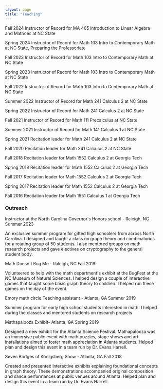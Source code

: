 ```yaml
---
layout: page
title: "Teaching"
---
```


Fall 2024 Instructor of Record  for MA 405 Introduction to Linear Algebra and Matrices at NC State

Spring 2024 Instructor of Record  for Math 103 Intro to Contemporary Math at NC State, Preparing the Professoriate

Fall 2023 Instructor of Record  for Math 103 Intro to Contemporary Math at NC State

Spring 2023 Instructor of Record  for Math 103 Intro to Contemporary Math at NC State

Fall 2022 Instructor of Record  for Math 103 Intro to Contemporary Math at NC State

Summer 2022 Instructor of Record  for Math 241 Calculus 2 at NC State

Spring 2022 Instructor of Record  for Math 241 Calculus 2 at NC State

Fall 2021 Instructor of Record  for Math 111 Precalculus at NC State

Summer 2021 Instructor of Record  for Math 141 Calculus 1 at NC State

Spring 2021 Recitation leader for Math 241 Calculus 2 at NC State

Fall 2020 Recitation leader for Math 241 Calculus 2 at NC State

Fall 2018 Recitation leader for Math 1552 Calculus 2 at Georgia Tech

Spring 2018 Recitation leader for Math 1552 Calculus 2 at Georgia Tech

Fall 2017 Recitation leader for Math 1552 Calculus 2 at Georgia Tech

Spring 2017 Recitation leader for Math 1552 Calculus 2 at Georgia Tech

Fall 2016 Recitation leader for Math 1551 Calculus 1 at Georgia Tech



### Outreach
Instructor at the North Carolina Governor's Honors school - Raleigh, NC Summer 2023

An exclusive summer program for gifted high schoolers from across North Carolina. I designed and taught a class on graph theory and combinatorics for a rotating group of 50 students. I also mentored groups on math research projects and gave electives on cryptography to the general student body.


Math Doesn't Bug Me - Raleigh, NC Fall 2019

Volunteered to help with the math department's exhibit at the  BugFest at the NC Museum of Natural Sciences. I helped design a couple of interactive games that taught some basic graph theory to children. I helped run these games on the day of the event.

    
Emory math circle Teaching assistant - Atlanta, GA Summer 2019

Summer program for early high school students interested in math. I helped during the classes and mentored students on research projects

 
Mathapalooza Exhibit- Atlanta, GA Spring 2019 

Designed a new exhibit for the Atlanta Science Festival. Mathapalooza was an
immersive public event with math puzzles, stage shows and art installations aimed
to foster math appreciation in Atlanta students. Helped plan and design this event in a team run by Dr. Evans Harrell.


Seven Bridges of Konigsberg Show - Atlanta, GA Fall 2018

Created and presented interactive exhibits explaining foundational concepts in graph
theory. These demonstrations accompanied original composition and dance performances at public venues around Atlanta. Helped plan and design this event in a team run by Dr. Evans Harrell.


